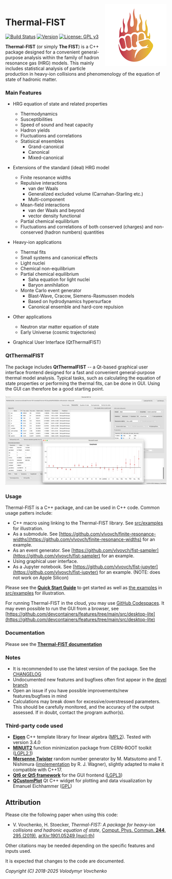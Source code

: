 <img src="logo.png" align="right" />

# Thermal-FIST
[![Build Status](https://github.com/vlvovch/Thermal-FIST/actions/workflows/build_and_test.yml/badge.svg)](https://github.com/vlvovch/Thermal-FIST/actions/workflows/build_and_test.yml)
[![Version](https://img.shields.io/badge/version-1.5.1-purple.svg)](https://github.com/vlvovch/Thermal-FIST/releases)
[![License: GPL v3](https://img.shields.io/badge/License-GPL%20v3-blue.svg)](https://www.gnu.org/licenses/gpl-3.0)

**Thermal-FIST** (or simply **The FIST**) is a C++ package designed for a convenient general-purpose analysis within the family of hadron resonance gas (HRG) models.
This mainly includes statistical analysis of particle production in heavy-ion collisions and phenomenology of the equation of state of hadronic matter.

### Main Features
- HRG equation of state and related properties
  - Thermodynamics
  - Susceptibilities
  - Speed of sound and heat capacity
  - Hadron yields
  - Fluctuations and correlations
  - Statisical ensembles
    - Grand-canonical
    - Canonical
    - Mixed-canonical

- Extensions of the standard (ideal) HRG model
  - Finite resonance widths
  - Repulsive interactions
    - van der Waals
    - Generalized excluded volume (Carnahan-Starling etc.)
    - Multi-component
  - Mean-field interactions
    - van der Waals and beyond
    - vector density functional
  - Partial chemical equilibrium
  - Fluctuations and correlations of both conserved (charges) and non-conserved (hadron numbers) quantities

- Heavy-ion applications
  - Thermal fits
  - Small systems and canonical effects
  - Light nuclei
  - Chemical non-equilibrium
  - Partial chemical equilibrium
    - Saha equation for light nuclei
    - Baryon annihilation
  - Monte Carlo event generator
    - Blast-Wave, Cracow, Siemens-Rasmussen models
    - Based on hydrodynamics hypersurface
    - Canonical ensemble and hard-core repulsion

- Other applications
  - Neutron star matter equation of state
  - Early Universe (cosmic trajectories)

- Graphical User Interface (QtThermalFIST)

### QtThermalFIST

The package includes **QtThermalFIST** -- a Qt-based graphical user interface frontend designed for a fast and convenient general-purpose thermal model analysis. Typical tasks, such as calculating
the equation of state properties or performing the thermal fits,
can be done in GUI. Using the GUI can therefore be a good starting point.


<p align="center">
  <img src="src/gui/QtThermalFIST/images/QtThermalFIST.jpg" alt="QtThermalFIST"/>
</p>


### Usage

Thermal-FIST is a C++ package, and can be used in C++ code. Common usage patters include:

- C++ macro using linking to the Thermal-FIST library. See [src/examples](src/examples) for illustration.
- As a submodule. See [https://github.com/vlvovch/finite-resonance-widths](https://github.com/vlvovch/finite-resonance-widths) for an example.
- As an event generator. See [https://github.com/vlvovch/fist-sampler](https://github.com/vlvovch/fist-sampler) for an example.
- Using graphical user interface.
- As a Jupyter notebook. See [https://github.com/vlvovch/fist-jupyter](https://github.com/vlvovch/fist-jupyter) for an example. (NOTE: does not work on Apple Silicon)


Please see the [**Quick Start Guide**](docs/quickstart.md) to get started as well as [the examples](https://vovchenko.net/project/thermal-fist/doc/examples.html) in [src/examples](src/examples) for illustration.

For running Thermal-FIST in the cloud, you may use [GitHub Codespaces](https://github.com/features/codespaces). It may even possible to run the GUI from a browser, see [https://github.com/devcontainers/features/tree/main/src/desktop-lite](https://github.com/devcontainers/features/tree/main/src/desktop-lite)

### Documentation

Please see the [**Thermal-FIST documentation**](https://fias.uni-frankfurt.de/~vovchenko/project/thermal-fist/doc/)

### Notes

- It is recommended to use the latest version of the package. See the [CHANGELOG](CHANGELOG.md)
- Undocumented new features and bugfixes often first appear in the [devel branch](https://github.com/vlvovch/Thermal-FIST/tree/devel)
- Open an issue if you have possible improvements/new features/bugfixes in mind
- Calculations may break down for excessive/overstressed parameters.
This should be carefully monitored, and the accuracy of the output assessed.
If in doubt, contact the program author(s).

### Third-party code used

- [**Eigen**](http://eigen.tuxfamily.org) C++ template library for linear algebra ([MPL2](http://www.mozilla.org/MPL/2.0)). Tested with version 3.4.0
- [**MINUIT2**](http://seal.web.cern.ch/seal/snapshot/work-packages/mathlibs/minuit/) function minimization package from CERN-ROOT toolkit ([LGPL2.1](https://root.cern/license))
- [**Mersenne Twister**](http://www.math.sci.hiroshima-u.ac.jp/~m-mat/MT/emt.html) random number generator by M. Matsutomo and T. Nishimura ([implementation](http://www.math.sci.hiroshima-u.ac.jp/~m-mat/MT/VERSIONS/C-LANG/MersenneTwister.h) by R. J. Wagner), slightly adapted to make it compatible with C++17.
- [**Qt6 or Qt5 framework**](https://www.qt.io) for the GUI frontend ([LGPL3](http://doc.qt.io/qt-5/lgpl.html))
- [**QCustomPlot**](https://www.qcustomplot.com/) Qt C++ widget for plotting and data visualization by Emanuel Eichhammer ([GPL](https://www.gnu.org/licenses/gpl.html))

## Attribution
Please cite the following paper when using this code:

- V. Vovchenko, H. Stoecker, *Thermal-FIST: A package for heavy-ion collisions and hadronic equation of state*, [Comput. Phys. Commun. **244**, 295 (2019)](https://doi.org/10.1016/j.cpc.2019.06.024), [arXiv:1901.05249 [nucl-th]](https://arxiv.org/abs/1901.05249)

Other citations may be needed depending on the specific features and inputs used.

It is expected that changes to the code are documented.

*Copyright (C) 2018-2025  Volodymyr Vovchenko*
